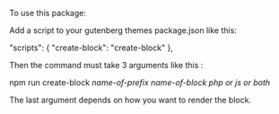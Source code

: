 To use this package:

Add a script to your gutenberg themes package.json like this:

"scripts": {
"create-block": "create-block"
},

Then the command must take 3 arguments like this :

npm run create-block _name-of-prefix_ _name-of-block_ _php or js or both_

The last argument depends on how you want to render the block.
